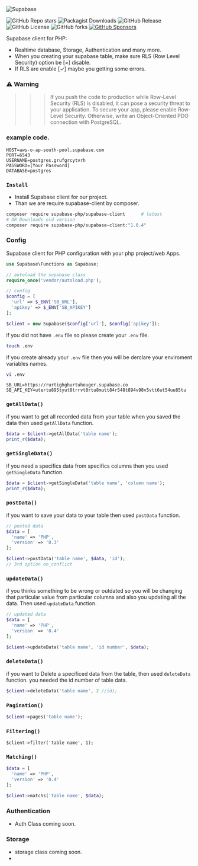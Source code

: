 ![Supabase](https://getlogo.net/wp-content/uploads/2020/11/supabase-logo-vector.png)

![GitHub Repo stars](https://img.shields.io/github/stars/CodeWithSushil/supabase-client?style=for-the-badge&logo=Github)
![Packagist Downloads](https://img.shields.io/packagist/dt/supabase-php/supabase-client?style=for-the-badge&logo=composer)
![GitHub Release](https://img.shields.io/github/v/release/Ashishkumbhar01/supabase-php?style=for-the-badge)
![GitHub License](https://img.shields.io/github/license/Ashishkumbhar01/supabase-php?style=for-the-badge)
![GitHub forks](https://img.shields.io/github/forks/Ashishkumbhar01/supabase-php?style=for-the-badge&logo=Github)
[![GitHub Sponsors](https://img.shields.io/github/sponsors/Ashishkumbhar01?style=for-the-badge&logo=Github%20Sponsors&label=Support%20me)](https://github.com/sponsors/Ashishkumbhar01)


Supabase  client for PHP:
- Realtime database, Storage, Authentication and many more.
- When you creating your supabase table, make sure RLS (Row Level Security) option be [×] disable.
- If RLS are enable [✓] maybe you getting some errors.


 ### ⚠️ Warning  
>>> If you push the code to production while Row-Level Security (RLS) is disabled, it can pose a security threat to your application. To secure your app, please enable Row-Level Security. Otherwise, write an Object-Oriented PDO connection with PostgreSQL.</p>

 ### example code.
 ```env
HOST=aws-o-ap-south-pool.supabase.com
PORT=6543
USERNAME=postgres.grufgrcytvrh
PASSWORD=[Your Password]
DATABASE=postgres
```


### `Install`
* Install Supabase client for our project.
* Than we are require supabase-client by composer.

```bash
composer require supabase-php/supabase-client      # letest
# OR Downloads old version
composer require supabase-php/supabase-client:"1.0.4"
```

### Config
Supabase client for PHP configuration with your php project/web Apps.

```php
use Supabase\Functions as Supabase;

// autoload the supabase class
require_once('vendor/autoload.php');

// config
$config = [
  'url' => $_ENV['SB_URL'],
  'apikey' => $_ENV['SB_APIKEY']
];

$client = new Supabase($config['url'], $config['apikey']);
```
if you did not have `.env` file so please create your `.env` file.

```bash
touch .env
```

if you create already your `.env` file then you will be derclare your enviroment variables names.

```bash
vi .env
```

```env
SB_URL=https://rurtighghurtuhouger.supabase.co
SB_API_KEY=utertu895tyut8trrvt8rtu8mutt84r548t894v98v5vtt6ut54uu85tu
```

### `getAllData()`
if you want to get all recorded data from your table when you saved the data then used `getAllData` function.

```php
$data = $client->getAllData('table name');
print_r($data);
```

### `getSingleData()`
if you need a specifics data from specifics columns then you used `getSingleData` function.

```php
$data = $client->getSingleData('table name', 'column name');
print_r($data);
```

### `postData()`
if you want to save your data to your table then used `postData` function.

```php
// posted data
$data = [
  'name' => 'PHP',
  'version' => '8.3'
];

$client->postData('table name', $data, 'id');
// 3rd option on_conflict
```

### `updateData()`
if you thinks something to be wrong or outdated so you will be changing that particular value from particular columns and also you updating all the data.
Then used `updateData` function.

```php
// updated data
$data = [
  'name' => 'PHP',
  'version' => '8.4'
];

$client->updateData('table name', 'id number', $data);
```

### `deleteData()`
if you want to Delete a specificed data from the table, then used `deleteData` function.
you needed the id number of table data.

```php
$client->deleteData('table name', 2 //id);
```

### `Pagination()`

```php
$client->pages('table name');
```

### `Filtering()`

```
$client->filter('table name', 1);
```

### `Matching()`

```php
$data = [
  'name' => 'PHP',
  'version' => '8.4'
];

$client->matchs('table name', $data);
```

### Authentication
* Auth Class coming soon.


### Storage
* storage class coming soon.
* 















